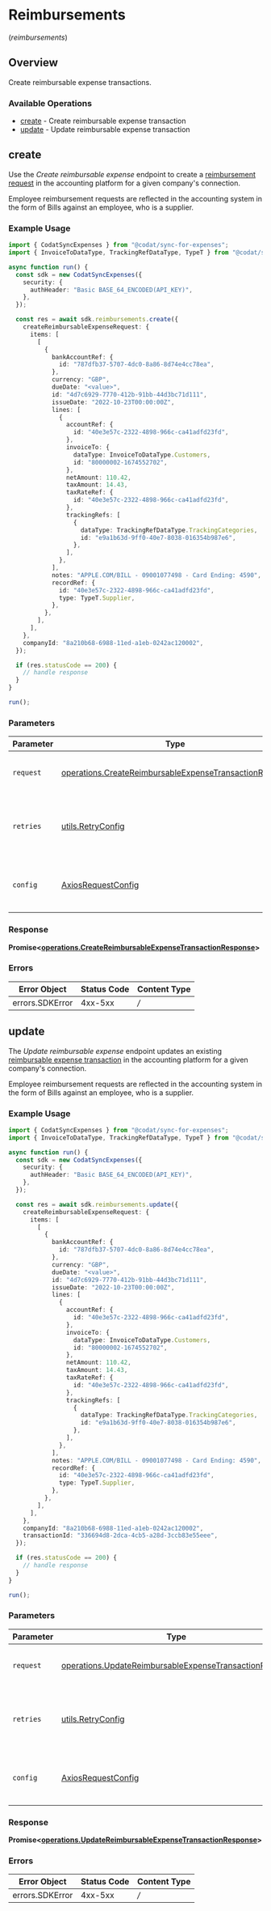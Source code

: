 # Reimbursements
(*reimbursements*)

## Overview

Create reimbursable expense transactions.

### Available Operations

* [create](#create) - Create reimbursable expense transaction
* [update](#update) - Update reimbursable expense transaction

## create

Use the *Create reimbursable expense* endpoint to create a [reimbursement request](https://docs.codat.io/sync-for-expenses-api#/schemas/Reimburseable-Expense-Transactions) in the accounting platform for a given company's connection. 

Employee reimbursement requests are reflected in the accounting system in the form of Bills against an employee, who is a supplier.

### Example Usage

```typescript
import { CodatSyncExpenses } from "@codat/sync-for-expenses";
import { InvoiceToDataType, TrackingRefDataType, TypeT } from "@codat/sync-for-expenses/dist/sdk/models/shared";

async function run() {
  const sdk = new CodatSyncExpenses({
    security: {
      authHeader: "Basic BASE_64_ENCODED(API_KEY)",
    },
  });

  const res = await sdk.reimbursements.create({
    createReimbursableExpenseRequest: {
      items: [
        [
          {
            bankAccountRef: {
              id: "787dfb37-5707-4dc0-8a86-8d74e4cc78ea",
            },
            currency: "GBP",
            dueDate: "<value>",
            id: "4d7c6929-7770-412b-91bb-44d3bc71d111",
            issueDate: "2022-10-23T00:00:00Z",
            lines: [
              {
                accountRef: {
                  id: "40e3e57c-2322-4898-966c-ca41adfd23fd",
                },
                invoiceTo: {
                  dataType: InvoiceToDataType.Customers,
                  id: "80000002-1674552702",
                },
                netAmount: 110.42,
                taxAmount: 14.43,
                taxRateRef: {
                  id: "40e3e57c-2322-4898-966c-ca41adfd23fd",
                },
                trackingRefs: [
                  {
                    dataType: TrackingRefDataType.TrackingCategories,
                    id: "e9a1b63d-9ff0-40e7-8038-016354b987e6",
                  },
                ],
              },
            ],
            notes: "APPLE.COM/BILL - 09001077498 - Card Ending: 4590",
            recordRef: {
              id: "40e3e57c-2322-4898-966c-ca41adfd23fd",
              type: TypeT.Supplier,
            },
          },
        ],
      ],
    },
    companyId: "8a210b68-6988-11ed-a1eb-0242ac120002",
  });

  if (res.statusCode == 200) {
    // handle response
  }
}

run();
```

### Parameters

| Parameter                                                                                                                            | Type                                                                                                                                 | Required                                                                                                                             | Description                                                                                                                          |
| ------------------------------------------------------------------------------------------------------------------------------------ | ------------------------------------------------------------------------------------------------------------------------------------ | ------------------------------------------------------------------------------------------------------------------------------------ | ------------------------------------------------------------------------------------------------------------------------------------ |
| `request`                                                                                                                            | [operations.CreateReimbursableExpenseTransactionRequest](../../sdk/models/operations/createreimbursableexpensetransactionrequest.md) | :heavy_check_mark:                                                                                                                   | The request object to use for the request.                                                                                           |
| `retries`                                                                                                                            | [utils.RetryConfig](../../internal/utils/retryconfig.md)                                                                             | :heavy_minus_sign:                                                                                                                   | Configuration to override the default retry behavior of the client.                                                                  |
| `config`                                                                                                                             | [AxiosRequestConfig](https://axios-http.com/docs/req_config)                                                                         | :heavy_minus_sign:                                                                                                                   | Available config options for making requests.                                                                                        |


### Response

**Promise<[operations.CreateReimbursableExpenseTransactionResponse](../../sdk/models/operations/createreimbursableexpensetransactionresponse.md)>**
### Errors

| Error Object    | Status Code     | Content Type    |
| --------------- | --------------- | --------------- |
| errors.SDKError | 4xx-5xx         | */*             |

## update

The *Update reimbursable expense* endpoint updates an existing [reimbursable expense transaction](https://docs.codat.io/sync-for-expenses-api#/operations/create-reimbursable-expense-transaction) in the accounting platform for a given company's connection. 

Employee reimbursement requests are reflected in the accounting system in the form of Bills against an employee, who is a supplier.

### Example Usage

```typescript
import { CodatSyncExpenses } from "@codat/sync-for-expenses";
import { InvoiceToDataType, TrackingRefDataType, TypeT } from "@codat/sync-for-expenses/dist/sdk/models/shared";

async function run() {
  const sdk = new CodatSyncExpenses({
    security: {
      authHeader: "Basic BASE_64_ENCODED(API_KEY)",
    },
  });

  const res = await sdk.reimbursements.update({
    createReimbursableExpenseRequest: {
      items: [
        [
          {
            bankAccountRef: {
              id: "787dfb37-5707-4dc0-8a86-8d74e4cc78ea",
            },
            currency: "GBP",
            dueDate: "<value>",
            id: "4d7c6929-7770-412b-91bb-44d3bc71d111",
            issueDate: "2022-10-23T00:00:00Z",
            lines: [
              {
                accountRef: {
                  id: "40e3e57c-2322-4898-966c-ca41adfd23fd",
                },
                invoiceTo: {
                  dataType: InvoiceToDataType.Customers,
                  id: "80000002-1674552702",
                },
                netAmount: 110.42,
                taxAmount: 14.43,
                taxRateRef: {
                  id: "40e3e57c-2322-4898-966c-ca41adfd23fd",
                },
                trackingRefs: [
                  {
                    dataType: TrackingRefDataType.TrackingCategories,
                    id: "e9a1b63d-9ff0-40e7-8038-016354b987e6",
                  },
                ],
              },
            ],
            notes: "APPLE.COM/BILL - 09001077498 - Card Ending: 4590",
            recordRef: {
              id: "40e3e57c-2322-4898-966c-ca41adfd23fd",
              type: TypeT.Supplier,
            },
          },
        ],
      ],
    },
    companyId: "8a210b68-6988-11ed-a1eb-0242ac120002",
    transactionId: "336694d8-2dca-4cb5-a28d-3ccb83e55eee",
  });

  if (res.statusCode == 200) {
    // handle response
  }
}

run();
```

### Parameters

| Parameter                                                                                                                            | Type                                                                                                                                 | Required                                                                                                                             | Description                                                                                                                          |
| ------------------------------------------------------------------------------------------------------------------------------------ | ------------------------------------------------------------------------------------------------------------------------------------ | ------------------------------------------------------------------------------------------------------------------------------------ | ------------------------------------------------------------------------------------------------------------------------------------ |
| `request`                                                                                                                            | [operations.UpdateReimbursableExpenseTransactionRequest](../../sdk/models/operations/updatereimbursableexpensetransactionrequest.md) | :heavy_check_mark:                                                                                                                   | The request object to use for the request.                                                                                           |
| `retries`                                                                                                                            | [utils.RetryConfig](../../internal/utils/retryconfig.md)                                                                             | :heavy_minus_sign:                                                                                                                   | Configuration to override the default retry behavior of the client.                                                                  |
| `config`                                                                                                                             | [AxiosRequestConfig](https://axios-http.com/docs/req_config)                                                                         | :heavy_minus_sign:                                                                                                                   | Available config options for making requests.                                                                                        |


### Response

**Promise<[operations.UpdateReimbursableExpenseTransactionResponse](../../sdk/models/operations/updatereimbursableexpensetransactionresponse.md)>**
### Errors

| Error Object    | Status Code     | Content Type    |
| --------------- | --------------- | --------------- |
| errors.SDKError | 4xx-5xx         | */*             |
